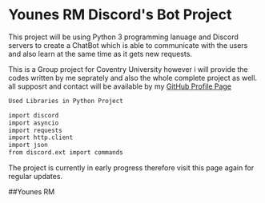 # Younes RM Discord's Bot Project

This project will be using Python 3 programming lanuage and Discord servers to create a ChatBot which is able to communicate with the users and also learn at the same time as it gets new requests.

This is a Group project for Coventry University however i will provide the codes written by me seprately and also the whole complete project as well. all supposrt and contact will be available by my [GitHub Profile Page](https://github.com/younesrm)


```markdown
Used Libraries in Python Project

import discord
import asyncio
import requests
import http.client
import json
from discord.ext import commands
```

The project is currently in early progress therefore visit this page again for regular updates.

##Younes RM
